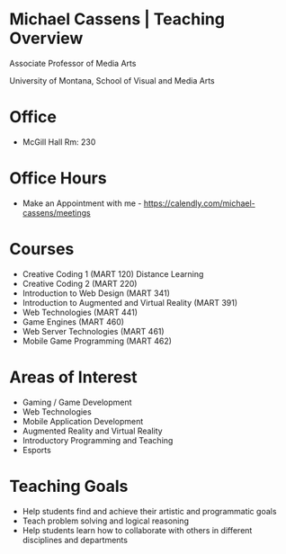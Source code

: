 # Michael Cassens | Teaching Overview

Associate Professor of Media Arts

University of Montana, School of Visual and Media Arts

# Office

* McGill Hall Rm: 230

# Office Hours

* Make an Appointment with me - https://calendly.com/michael-cassens/meetings

# Courses

* Creative Coding 1 (MART 120) Distance Learning
* Creative Coding 2 (MART 220)
* Introduction to Web Design (MART 341)
* Introduction to Augmented and Virtual Reality (MART 391)
* Web Technologies (MART 441)
* Game Engines (MART 460)
* Web Server Technologies (MART 461)
* Mobile Game Programming (MART 462)


# Areas of Interest

* Gaming / Game Development
* Web Technologies
* Mobile Application Development
* Augmented Reality and Virtual Reality
* Introductory Programming and Teaching
* Esports

# Teaching Goals

* Help students find and achieve their artistic and programmatic goals
* Teach problem solving and logical reasoning
* Help students learn how to collaborate with others in different disciplines and departments
